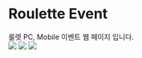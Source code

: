 # Roulette Event
룰렛 PC, Mobile 이벤트 웹 페이지 입니다.    
<img src="https://img.shields.io/badge/HTML5-e34f26?style=flat&logo=html5&logoColor=fff"/>
<img src="https://img.shields.io/badge/CSS3-green?style=flat&logo=css3&logoColor=fff"/>
<img src="https://img.shields.io/badge/jQuery-0769AD?style=flat&logo=jquery&logoColor=fff"/>
